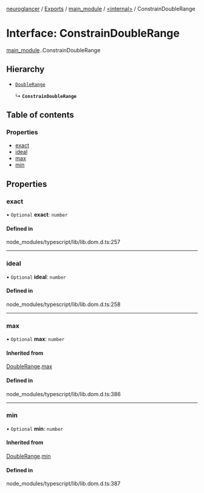 [neuroglancer](../README.md) / [Exports](../modules.md) / [main\_module](../modules/main_module.md) / [<internal\>](../modules/main_module._internal_.md) / ConstrainDoubleRange

# Interface: ConstrainDoubleRange

[main_module](../modules/main_module.md).[<internal>](../modules/main_module._internal_.md).ConstrainDoubleRange

## Hierarchy

- [`DoubleRange`](main_module._internal_.DoubleRange.md)

  ↳ **`ConstrainDoubleRange`**

## Table of contents

### Properties

- [exact](main_module._internal_.ConstrainDoubleRange.md#exact)
- [ideal](main_module._internal_.ConstrainDoubleRange.md#ideal)
- [max](main_module._internal_.ConstrainDoubleRange.md#max)
- [min](main_module._internal_.ConstrainDoubleRange.md#min)

## Properties

### exact

• `Optional` **exact**: `number`

#### Defined in

node_modules/typescript/lib/lib.dom.d.ts:257

___

### ideal

• `Optional` **ideal**: `number`

#### Defined in

node_modules/typescript/lib/lib.dom.d.ts:258

___

### max

• `Optional` **max**: `number`

#### Inherited from

[DoubleRange](main_module._internal_.DoubleRange.md).[max](main_module._internal_.DoubleRange.md#max)

#### Defined in

node_modules/typescript/lib/lib.dom.d.ts:386

___

### min

• `Optional` **min**: `number`

#### Inherited from

[DoubleRange](main_module._internal_.DoubleRange.md).[min](main_module._internal_.DoubleRange.md#min)

#### Defined in

node_modules/typescript/lib/lib.dom.d.ts:387
